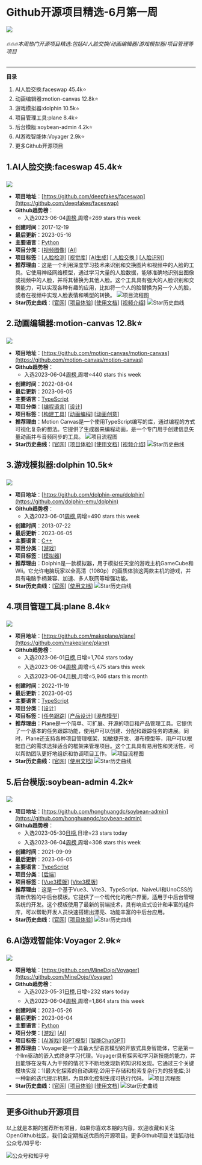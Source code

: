 # Github开源项目精选-6月第一周
![](http://photocdn.tv.sohu.com/img/q_mini/20230605/pic_org_6cc7a570-33e2-4b5f-a32a-229da855f2d3.png)
###### 🔥🔥🔥本周热门开源项目精选:包括AI人脸交换/动画编辑器/游戏模拟器/项目管理等项目
---

**目录**
1. AI人脸交换:faceswap 45.4k⭐
2. 动画编辑器:motion-canvas 12.8k⭐
3. 游戏模拟器:dolphin 10.5k⭐
4. 项目管理工具:plane 8.4k⭐
5. 后台模版:soybean-admin 4.2k⭐
6. AI游戏智能体:Voyager 2.9k⭐
7. 更多Github开源项目

## 1.AI人脸交换:faceswap 45.4k⭐
![](http://photocdn.tv.sohu.com/watermark/q_mini/20230603/pic_org_385886e3-51c3-4971-98b6-4129d2005fa2.png)
- **项目地址**：[https://github.com/deepfakes/faceswap](https://github.com/deepfakes/faceswap)
- **Github趋势榜**：
    -  入选2023-06-04[周榜](https://open.itc.cn/?tab=trends&trendType=1),周增⭐269 stars this week
- **创建时间**：2017-12-19
- **最后更新**：2023-05-16
- **主要语言**：[Python](https://github.com/search?q=language:Python&type=repositories)
- **项目分类**：[[视频图像](https://open.itc.cn/github/dig?cateId=01GX5RR1PVJXGVK638M2WTXP27&repoId=MDEwOlJlcG9zaXRvcnkxMTQ3NDcyMjY=)] [[AI](https://open.itc.cn/github/dig?cateId=01GTK9N7P510TQWFR694MX6GV4&repoId=MDEwOlJlcG9zaXRvcnkxMTQ3NDcyMjY=)] 
- **项目标签**：[[人脸检测](https://open.itc.cn/github/dig/tag?tagId=01H0KWHF93Y39EV0PJA283VX98)] [[视觉库](https://open.itc.cn/github/dig/tag?tagId=01H0KWHAN5ZS5KNXV4080Y6K34)] [[AI生成](https://open.itc.cn/github/dig/tag?tagId=01H0KWJ98T4NQJ9Y47T4FM0RC6)] [[ 人脸交换 ](https://open.itc.cn/github/dig/tag?tagId=01H1K9CXZSZDYW46D3AA0HJXCG)] [[人脸识别](https://open.itc.cn/github/dig/tag?tagId=01H0KWHF9SB0TFGAP3JASMG6QX)] 
- **推荐理由**：这是一个利用深度学习技术来识别和交换图片和视频中的人脸的工具。它使用神经网络模型，通过学习大量的人脸数据，能够准确地识别出图像或视频中的人脸，并将其替换为其他人脸。这个工具具有强大的人脸识别和交换能力，可以实现各种有趣的应用，比如将一个人的脸替换为另一个人的脸，或者在视频中实现人脸表情和嘴型的转换。
  ![项目流程图](http://photocdn.tv.sohu.com/watermark/q_mini/20230603/pic_org_f286b387-9070-4d9b-9c01-5994a02f6a2f.jpeg)
- **Star历史曲线**：[[官网](https://faceswap.dev/)] [[项目体验](https://discord.com/invite/FC54sYg)] [[使用文档](https://theaisummer.com/deepfakes/)] [[视频介绍](https://youtu.be/v12wbKvhX78)] 
  ![Star历史曲线](http://photocdn.tv.sohu.com/watermark/history/deepfakes/star-faceswap.png)

## 2.动画编辑器:motion-canvas 12.8k⭐
![](http://photocdn.tv.sohu.com/watermark/q_mini/20230602/pic_org_ad94a02b-2bed-4ca7-9f1f-f990c2a7d65b.png)
- **项目地址**：[https://github.com/motion-canvas/motion-canvas](https://github.com/motion-canvas/motion-canvas)
- **Github趋势榜**：
    -  入选2023-06-04[周榜](https://open.itc.cn/?tab=trends&trendType=1),周增⭐440 stars this week
- **创建时间**：2022-08-04
- **最后更新**：2023-06-05
- **主要语言**：[TypeScript](https://github.com/search?q=language:TypeScript&type=repositories)
- **项目分类**：[[编程语言](https://open.itc.cn/github/dig?cateId=01GX5KH8C0JGFQ9V7RHMHEGTHC&repoId=R_kgDOHw0mqg)] [[设计](https://open.itc.cn/github/dig?cateId=01GX5QKQ4NRKG97JR8JSTJ2RJ6&repoId=R_kgDOHw0mqg)] 
- **项目标签**：[[构建工具](https://open.itc.cn/github/dig/tag?tagId=01H0KWJ5G6FKW2XYSKSJGQ57NK)] [[动画编程](https://open.itc.cn/github/dig/tag?tagId=01H24M8S6RHTVZYYB3XQWK9WY2)] [[动画创意](https://open.itc.cn/github/dig/tag?tagId=01H0KWJ7VC53NVY1QMM8KQQWK2)] 
- **推荐理由**：Motion Canvas是一个使用TypeScript编写的库，通过编程的方式可视化复杂的想法。它提供了生成器来编程动画，是一个专门用于创建信息矢量动画并与音频同步的工具。
  ![项目流程图](http://photocdn.tv.sohu.com/watermark/q_mini/20230602/pic_org_c7d2c184-c376-48e5-9bd9-0d3a083d8379.png)
- **Star历史曲线**：[[官网](https://motioncanvas.io/)] [[项目体验](https://motioncanvas.io/editor/quickstart/)] [[使用文档](https://motioncanvas.io/docs/)] [[视频介绍](https://www.youtube.com/watch?v=R6vQ9VmMz2w)] 
  ![Star历史曲线](http://photocdn.tv.sohu.com/watermark/history/motion-canvas/star-motion-canvas.png)

## 3.游戏模拟器:dolphin 10.5k⭐
![](http://photocdn.tv.sohu.com/watermark/q_mini/20230602/pic_org_5d4ac885-ea33-44b7-a179-ee61a4fdd86b.png)
- **项目地址**：[https://github.com/dolphin-emu/dolphin](https://github.com/dolphin-emu/dolphin)
- **Github趋势榜**：
    -  入选2023-06-01[周榜](https://open.itc.cn/?tab=trends&trendType=1),周增⭐490 stars this week
- **创建时间**：2013-07-22
- **最后更新**：2023-06-05
- **主要语言**：[C++](https://github.com/search?q=language:C++&type=repositories)
- **项目分类**：[[游戏](https://open.itc.cn/github/dig?cateId=01GTGX6MYX7JQ1AN2GGXGPZ6K1&repoId=MDEwOlJlcG9zaXRvcnkxMTU3NzMwNA==)] 
- **项目标签**：[[模拟器](https://open.itc.cn/github/dig/tag?tagId=01H11D46TTGC8782RXF41P96VH)] 
- **推荐理由**：Dolphin是一款模拟器，用于模拟任天堂的游戏主机GameCube和Wii。它允许电脑玩家以全高清（1080p）的画质体验这两款主机的游戏，并具有电脑手柄兼容、加速、多人联网等增强功能。
- **Star历史曲线**：[[官网](https://cn.dolphin-emu.org/?cr=cn)] [[使用文档](https://cn.dolphin-emu.org/docs/guides/)] 
  ![Star历史曲线](http://photocdn.tv.sohu.com/watermark/history/dolphin-emu/star-dolphin.png)

## 4.项目管理工具:plane 8.4k⭐
![](http://photocdn.tv.sohu.com/watermark/q_mini/20230605/pic_org_15a2e5a5-5441-4f6b-b628-59e976e2f1c9.png)
- **项目地址**：[https://github.com/makeplane/plane](https://github.com/makeplane/plane)
- **Github趋势榜**：
    - 入选2023-06-01[日榜](https://open.itc.cn/?tab=trends&trendType=0),日增⭐1,704 stars today
    -  入选2023-06-04[周榜](https://open.itc.cn/?tab=trends&trendType=1),周增⭐5,475 stars this week
    -  入选2023-06-04[月榜](https://open.itc.cn/?tab=trends&trendType=1),月增⭐5,946 stars this month
- **创建时间**：2022-11-19
- **最后更新**：2023-06-05
- **主要语言**：[TypeScript](https://github.com/search?q=language:TypeScript&type=repositories)
- **项目分类**：[[设计](https://open.itc.cn/github/dig?cateId=01GX5QKQ4NRKG97JR8JSTJ2RJ6&repoId=R_kgDOIdx9Rg)] 
- **项目标签**：[[任务跟踪](https://open.itc.cn/github/dig/tag?tagId=01H24M4A3J9JQM2A86REXF62GM)] [[产品设计](https://open.itc.cn/github/dig/tag?tagId=01H24D7BANQYR5YKABYKCJQN7Z)] [[瀑布模型](https://open.itc.cn/github/dig/tag?tagId=01H24M3X0WMV61RKSF149HGGY3)] 
- **推荐理由**：Plane是一个简单、可扩展、开源的项目和产品管理工具。它提供了一个基本的任务跟踪功能，使用户可以创建、分配和跟踪任务的进展。同时，Plane还支持各种项目管理框架，如敏捷开发、瀑布模型等，用户可以根据自己的需求选择适合的框架来管理项目。这个工具具有易用性和灵活性，可以帮助团队更好地组织和协调项目工作。
  ![项目流程图](http://photocdn.tv.sohu.com/watermark/q_mini/20230605/pic_org_d1eb0adb-3a40-420e-96c0-9a8c3e660654.png)
- **Star历史曲线**：[[官网](https://plane.so/)] [[使用文档](https://docs.plane.so/)] 
  ![Star历史曲线](http://photocdn.tv.sohu.com/watermark/history/makeplane/star-plane.png)

## 5.后台模版:soybean-admin 4.2k⭐
![](http://photocdn.tv.sohu.com/watermark/q_mini/20230602/pic_org_bd321c7b-d9c4-4fc8-9ecf-f448a7a408cd.png)
- **项目地址**：[https://github.com/honghuangdc/soybean-admin](https://github.com/honghuangdc/soybean-admin)
- **Github趋势榜**：
    - 入选2023-05-30[日榜](https://open.itc.cn/?tab=trends&trendType=0),日增⭐23 stars today
    -  入选2023-06-04[周榜](https://open.itc.cn/?tab=trends&trendType=1),周增⭐308 stars this week
- **创建时间**：2021-09-09
- **最后更新**：2023-06-05
- **主要语言**：[TypeScript](https://github.com/search?q=language:TypeScript&type=repositories)
- **项目分类**：[[后端](https://open.itc.cn/github/dig?cateId=01H1XNX0W3YQFDC16DR2F3B0GA&repoId=MDEwOlJlcG9zaXRvcnk0MDQ0MTQzOTc=)] 
- **项目标签**：[[Vue3模版](https://open.itc.cn/github/dig/tag?tagId=01H1XNZ50T76RHDQGAM1Y9G1G1)] [[Vite3模版](https://open.itc.cn/github/dig/tag?tagId=01H1XNZFY9161JXEDN7NAV68T3)] 
- **推荐理由**：这是一个基于Vue3、Vite3、TypeScript、NaiveUI和UnoCSS的清新优雅的中后台模板。它提供了一个现代化的用户界面，适用于中后台管理系统的开发。这个模板使用了最新的前端技术，具有响应式设计和丰富的组件库，可以帮助开发人员快速搭建出漂亮、功能丰富的中后台应用。
- **Star历史曲线**：[[官网](https://soybean.pro/)] [[项目体验](https://soybean.pro/#/dashboard/analysis)] 
  ![Star历史曲线](http://photocdn.tv.sohu.com/watermark/history/honghuangdc/star-soybean-admin.png)

## 6.AI游戏智能体:Voyager 2.9k⭐
![](http://photocdn.tv.sohu.com/watermark/q_mini/20230605/pic_org_0a9988bb-f89d-4c7b-bfd7-2adeed529c4f.png)
- **项目地址**：[https://github.com/MineDojo/Voyager](https://github.com/MineDojo/Voyager)
- **Github趋势榜**：
    - 入选2023-05-31[日榜](https://open.itc.cn/?tab=trends&trendType=0),日增⭐232 stars today
    -  入选2023-06-04[周榜](https://open.itc.cn/?tab=trends&trendType=1),周增⭐1,864 stars this week
- **创建时间**：2023-05-26
- **最后更新**：2023-06-04
- **主要语言**：[Python](https://github.com/search?q=language:Python&type=repositories)
- **项目分类**：[[游戏](https://open.itc.cn/github/dig?cateId=01GTGX6MYX7JQ1AN2GGXGPZ6K1&repoId=R_kgDOJnkcBg)] [[AI](https://open.itc.cn/github/dig?cateId=01GTK9N7P510TQWFR694MX6GV4&repoId=R_kgDOJnkcBg)] 
- **项目标签**：[[AI游戏](https://open.itc.cn/github/dig/tag?tagId=01H24E11FCNZHV0YN2VGMFNXC7)] [[GPT模型](https://open.itc.cn/github/dig/tag?tagId=01H0KWJ8JEBGXQMW9A3K4WNYD5)] [[智能ChatGPT](https://open.itc.cn/github/dig/tag?tagId=01H0KWJ8FTS1B8VTG3EAZJQ975)] 
- **推荐理由**：Voyager是一个具备大型语言模型的开放式具身智能体，它是第一个llm驱动的嵌入式终身学习代理。Voyager具有探索和学习新技能的能力，并且能够在没有人为干预的情况下不断地发现新的知识和发现。它通过三个关键模块实现：1)最大化探索的自动课程;2)用于存储和检索复杂行为的技能库;3)一种新的迭代提示机制，为具体化控制生成可执行代码。
  ![项目流程图](http://photocdn.tv.sohu.com/watermark/q_mini/20230605/pic_org_f1570f6b-78c3-4e5f-a541-6e9c31c28670.png)
- **Star历史曲线**：[[官网](https://voyager.minedojo.org/)] [[项目体验](https://minedojo.org/)] [[使用文档](https://arxiv.org/abs/2305.16291)] 
  ![Star历史曲线](http://photocdn.tv.sohu.com/watermark/history/MineDojo/star-Voyager.png)

---
## 更多Github开源项目

以上就是本期的推荐所有项目，如果你喜欢本期的内容，欢迎收藏和关注OpenGithub社区，我们会定期推送优质的开源项目。更多Github项目关注狐动社公众号/知乎号:

![公众号和知乎号](http://photocdn.tv.sohu.com/img/q_mini/20230525/pic_org_ed11340c-cba7-4072-942a-69a9ec0bc251.png)